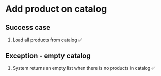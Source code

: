 # Add product on catalog

## Success case

1. Load all products from catalog ✅

## Exception - empty catalog

1. System returns an empty list when there is no products in catalog ✅

<!-- 
## Exception - load fail

1. System returns a 'fail loading products' error 
-->
